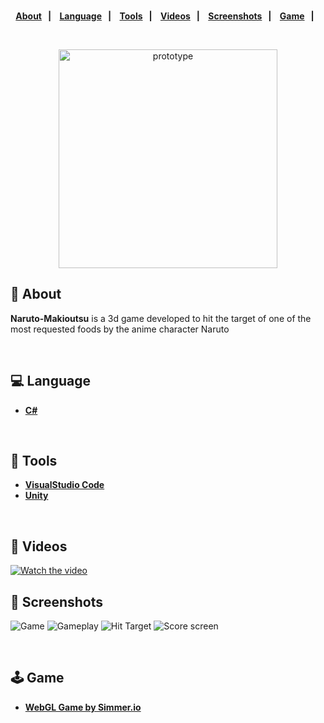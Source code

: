<strong>
<br>
<p align="center">
  <a href="#bookmark-about">About</a>&nbsp;&nbsp;&nbsp;|&nbsp;&nbsp;&nbsp;
  <a href="#computer-language">Language</a>&nbsp;&nbsp;&nbsp;|&nbsp;&nbsp;&nbsp;
  <a href="#wrench-tools">Tools</a>&nbsp;&nbsp;&nbsp;|&nbsp;&nbsp;&nbsp;
  <a href="#camera_flash-videos">Videos</a>&nbsp;&nbsp;&nbsp;|&nbsp;&nbsp;&nbsp;
  <a href="#camera_flash-screenshots">Screenshots</a>&nbsp;&nbsp;&nbsp;|&nbsp;&nbsp;&nbsp;
  <a href="#joystick">Game</a>&nbsp;&nbsp;&nbsp;|&nbsp;&nbsp;&nbsp;

  
</p>
</strong>
<br>

<p align="center">
    <img alt="prototype" src="https://user-images.githubusercontent.com/60415859/116729669-57286b80-a9df-11eb-8630-5c33bd99d1c2.png" height="350px" />
</p>

## :bookmark: About

**Naruto-Makioutsu** is a 3d game developed to hit the target of one of the most requested foods by the anime character Naruto

<br>

## :computer: Language

-  **[C#](https://docs.microsoft.com/en-us/dotnet/csharp/)**

<br>

## :wrench: Tools

- **[VisualStudio Code](https://code.visualstudio.com/)**
- **[Unity](https://unity.com/)**

<br>

## :camera_flash: Videos


[![Watch the video](https://user-images.githubusercontent.com/60415859/116728749-314e9700-a9de-11eb-8e32-8d50f7f70e8c.png)](https://user-images.githubusercontent.com/60415859/116728775-3c092c00-a9de-11eb-83d7-d32e0439b2c8.mp4)


## :camera_flash: Screenshots

![Game](https://user-images.githubusercontent.com/60415859/116728749-314e9700-a9de-11eb-8e32-8d50f7f70e8c.png)
![Gameplay](https://user-images.githubusercontent.com/60415859/116728745-314e9700-a9de-11eb-8c47-a7632a6433da.png)
![Hit Target](https://user-images.githubusercontent.com/60415859/116728746-314e9700-a9de-11eb-8630-6cc063f6be60.png)
![Score screen](https://user-images.githubusercontent.com/60415859/116728744-301d6a00-a9de-11eb-8ad0-beb91bdac9f4.png)

<br>

## :joystick: Game

- **[WebGL Game by Simmer.io](https://simmer.io/@brnboges/naruto-makioutsu)**

